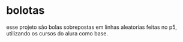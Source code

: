 # bolotas
esse projeto são bolas sobrepostas em linhas aleatorias feitas no p5, utilizando os cursos do alura como base.
